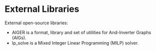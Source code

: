[//]: <> (SPDX-License-Identifier: Apache-2.0)

# External Libraries

External open-source libraries:

* AIGER is a format, library and set of utilities for And-Inverter Graphs (AIGs).
* lp_solve is a Mixed Integer Linear Programming (MILP) solver.
